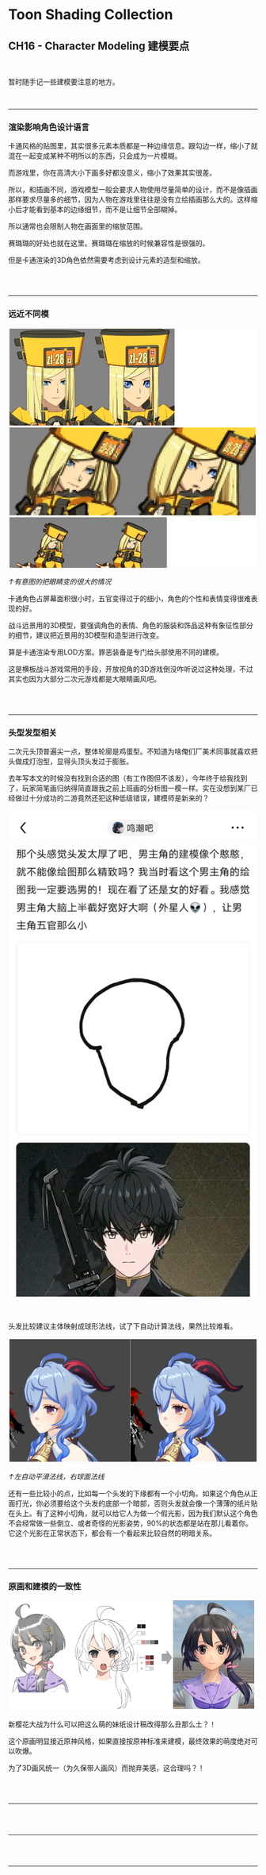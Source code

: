 # Toon Shading Collection 

## CH16 - Character Modeling 建模要点

<br>

暂时随手记一些建模要注意的地方。

<br>

------

### 渲染影响角色设计语言

卡通风格的贴图里，其实很多元素本质都是一种边缘信息。跟勾边一样，缩小了就混在一起变成某种不明所以的东西，只会成为一片模糊。

而游戏里，你在高清大小下画多好都没意义，缩小了效果其实很差。

所以，和插画不同，游戏模型一般会要求人物使用尽量简单的设计，而不是像插画那样要求尽量多的细节，因为人物在游戏里往往是没有立绘插画那么大的。这样缩小后才能看到基本的边缘细节，而不是让细节全部糊掉。

所以通常也会限制人物在画面里的缩放范围。

赛璐璐的好处也就在这里。赛璐璐在缩放的时候兼容性是很强的。

但是卡通渲染的3D角色依然需要考虑到设计元素的造型和缩放。

<br>

<br>

------

### 远近不同模

![CH16_Modeling_A_ExaggerateFeatures](../imgs/CH16_Modeling_A_ExaggerateFeatures.png)

*↑有意图的把眼睛变的很大的情况*

卡通角色占屏幕面积很小时，五官变得过于的细小，角色的个性和表情变得很难表现的好。

战斗远景用的3D模型，要强调角色的表情、角色的服装和饰品这种有象征性部分的细节，建议把近景用的3D模型和造型进行改变。

算是卡通渲染专用LOD方案。罪恶装备是专门给头部使用不同的建模。

这是横板战斗游戏常用的手段，开放视角的3D游戏倒没咋听说过这种处理，不过其实也因为大部分二次元游戏都是大眼睛画风吧。

<br>

<br>

------

### 头型发型相关

二次元头顶普遍尖一点，整体轮廓是鸡蛋型。不知道为啥俺们厂美术同事就喜欢把头做成灯泡型，显得头顶头发过于膨胀。

去年写本文的时候没有找到合适的图（有工作图但不该发），今年终于给我找到了，玩家简笔画归纳得简直跟我之前上班画的分析图一模一样。实在没想到某厂已经做过十分成功的二游竟然还犯这种低级错误，建模师是新来的？

![CH16_Modeling_A_HeadShape](..\imgs\CH16_Modeling_A_HeadShape.png)

<br>

头发比较建议主体映射成球形法线，试了下自动计算法线，果然比较难看。

![CH16_Modeling_A_HairNormals](../imgs/CH16_Modeling_A_HairNormals.png)

*↑左自动平滑法线，右球面法线*

还有一些比较小的点，比如每一个头发的下缘都有一个小切角。如果这个角色从正面打光，你必须要给这个头发的底部一个暗部，否则头发就会像一个薄薄的纸片贴在头上。有了这种小切角，就可以给它人为做一个假光影，因为我们默认这个角色不会经常做一些倒立、或者奇怪的光影姿势，90%的状态都是站在那儿看着你。它这个光影在正常状态下，都会有一个看起来比较自然的明暗关系。

<br>

<br>

------

### 原画和建模的一致性

![CH16_Modeling_A_DesignModelSimilarity](../imgs/CH16_Modeling_A_DesignModelSimilarity.png)

新樱花大战为什么可以把这么萌的妹纸设计稿改得那么丑那么土？！

这个原画明显接近原神风格，如果直接按原神标准来建模，最终效果的萌度绝对可以吹爆。

为了3D画风统一（为久保带人画风）而抛弃美感，这合理吗？！

<br>

<br>

------





<br>

<br>

------





<br>

<br>

------



